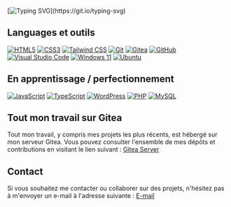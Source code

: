 [![Typing SVG](https://readme-typing-svg.herokuapp.com?color=0000FF&lines=Bienvenue++sur+mon+profil+GitHub!👋;)](https://git.io/typing-svg)

## Languages et outils


[![HTML5](https://img.shields.io/badge/-HTML5-E34F26?&logo=HTML5&logoColor=white)](https://www.w3.org/html/)
[![CSS3](https://img.shields.io/badge/-CSS3-1572B6?&logo=CSS3&logoColor=white)](https://developer.mozilla.org/fr/docs/Web/CSS)
[![Tailwind CSS](https://img.shields.io/badge/-Tailwind%20CSS-38B2AC?&logo=Tailwind%20CSS&logoColor=white)](https://tailwindcss.com/)
[![Git](https://img.shields.io/badge/-Git-F05032?&logo=Git&logoColor=white)](https://git-scm.com/)
[![Gitea](https://img.shields.io/badge/-Gitea-609926?&logo=Gitea&logoColor=white)](https://gitea.io/)
[![GitHub](https://img.shields.io/badge/-GitHub-000?&logo=GitHub&logoColor=FFF)](https://www.github.com/)
[![Visual Studio Code](https://img.shields.io/badge/-VS%20Code-007ACC?&logo=Visual%20Studio%20Code&logoColor=white)](https://code.visualstudio.com/)
[![Windows 11](https://img.shields.io/badge/-Windows%2011-0078D6?&logo=Windows&logoColor=white)](https://www.microsoft.com/windows/windows-11)
[![Ubuntu](https://img.shields.io/badge/-Ubuntu-E95420?&logo=Ubuntu&logoColor=white)](https://ubuntu.com/)



## En apprentissage / perfectionnement
[![JavaScript](https://img.shields.io/badge/-JavaScript-F7DF1E?&logo=JavaScript&logoColor=black)](https://developer.mozilla.org/fr/docs/Web/JavaScript)
[![TypeScript](https://img.shields.io/badge/-TypeScript-3178C6?&logo=TypeScript&logoColor=white)](https://www.typescriptlang.org/)
[![WordPress](https://img.shields.io/badge/-WordPress-21759B?&logo=WordPress&logoColor=white)](https://wordpress.org/)
[![PHP](https://img.shields.io/badge/-PHP-777BB4?&logo=PHP&logoColor=white)](https://www.php.net/)
[![MySQL](https://img.shields.io/badge/-MySQL-4479A1?&logo=MySQL&logoColor=white)](https://www.mysql.com/)

## Tout mon travail sur Gitea
Tout mon travail, y compris mes projets les plus récents, est hébergé sur mon serveur Gitea. Vous pouvez consulter l'ensemble de mes dépôts et contributions en visitant le lien suivant :
[Gitea Server](https://gitea.fabienmcl.fr)


## Contact
Si vous souhaitez me contacter ou collaborer sur des projets, n'hésitez pas à m'envoyer un e-mail à l'adresse suivante : 
[E-mail](mailto:fabienmclll@gmail.com)

